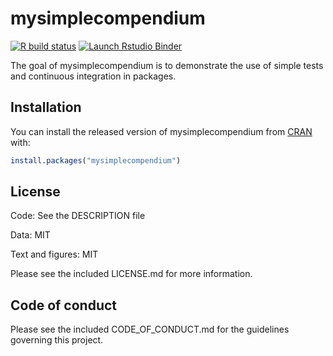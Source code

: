 
# mysimplecompendium

<!-- badges: start -->
[![R build status](https://github.com/zlavogb/mysimplecompendium/workflows/R-CMD-check/badge.svg)](https://github.com/zlavogb/mysimplecompendium/actions)
[![Launch Rstudio Binder](http://mybinder.org/badge_logo.svg)](https://mybinder.org/v2/gh/zlavogb/DATA-598-WI20-week-6/master?urlpath=rstudio)
<!-- badges: end -->

The goal of mysimplecompendium is to demonstrate the use of simple tests and continuous integration in packages.

## Installation

You can install the released version of mysimplecompendium from [CRAN](https://CRAN.R-project.org) with:

``` r
install.packages("mysimplecompendium")
```

## License
Code:  See the DESCRIPTION file

Data: MIT

Text and figures:  MIT

Please see the included LICENSE.md for more information.


## Code of conduct
Please see the included CODE_OF_CONDUCT.md for the guidelines governing this project.
